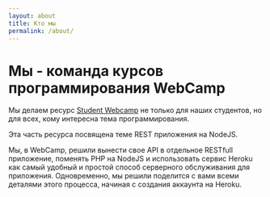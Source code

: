 ```yaml
---
layout: about
title: Кто мы
permalink: /about/
---
```


# Мы - команда курсов программирования WebCamp

Мы делаем ресурс [Student Webcamp]({{site.baseurl}}) не только для наших студентов, но для всех, кому интересна тема программирования.

Эта часть ресурса посвящена теме REST приложения на NodeJS.

Мы, в WebCamp, решили вынести свое API в отдельное RESTfull приложение, поменять PHP на NodeJS и использовать сервис Heroku как самый удобный и простой способ серверного обслуживания для приложения. Одновременно, мы решили поделится с вами всеми деталями этого процесса, начиная с создания аккаунта на Heroku.






